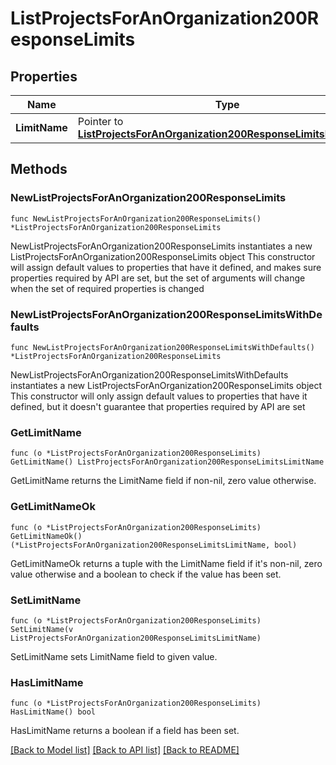 # ListProjectsForAnOrganization200ResponseLimits

## Properties

Name | Type | Description | Notes
------------ | ------------- | ------------- | -------------
**LimitName** | Pointer to [**ListProjectsForAnOrganization200ResponseLimitsLimitName**](ListProjectsForAnOrganization200ResponseLimitsLimitName.md) |  | [optional] 

## Methods

### NewListProjectsForAnOrganization200ResponseLimits

`func NewListProjectsForAnOrganization200ResponseLimits() *ListProjectsForAnOrganization200ResponseLimits`

NewListProjectsForAnOrganization200ResponseLimits instantiates a new ListProjectsForAnOrganization200ResponseLimits object
This constructor will assign default values to properties that have it defined,
and makes sure properties required by API are set, but the set of arguments
will change when the set of required properties is changed

### NewListProjectsForAnOrganization200ResponseLimitsWithDefaults

`func NewListProjectsForAnOrganization200ResponseLimitsWithDefaults() *ListProjectsForAnOrganization200ResponseLimits`

NewListProjectsForAnOrganization200ResponseLimitsWithDefaults instantiates a new ListProjectsForAnOrganization200ResponseLimits object
This constructor will only assign default values to properties that have it defined,
but it doesn't guarantee that properties required by API are set

### GetLimitName

`func (o *ListProjectsForAnOrganization200ResponseLimits) GetLimitName() ListProjectsForAnOrganization200ResponseLimitsLimitName`

GetLimitName returns the LimitName field if non-nil, zero value otherwise.

### GetLimitNameOk

`func (o *ListProjectsForAnOrganization200ResponseLimits) GetLimitNameOk() (*ListProjectsForAnOrganization200ResponseLimitsLimitName, bool)`

GetLimitNameOk returns a tuple with the LimitName field if it's non-nil, zero value otherwise
and a boolean to check if the value has been set.

### SetLimitName

`func (o *ListProjectsForAnOrganization200ResponseLimits) SetLimitName(v ListProjectsForAnOrganization200ResponseLimitsLimitName)`

SetLimitName sets LimitName field to given value.

### HasLimitName

`func (o *ListProjectsForAnOrganization200ResponseLimits) HasLimitName() bool`

HasLimitName returns a boolean if a field has been set.


[[Back to Model list]](../README.md#documentation-for-models) [[Back to API list]](../README.md#documentation-for-api-endpoints) [[Back to README]](../README.md)


